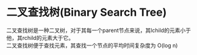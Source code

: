 # 二叉查找树(Binary Search Tree)

二叉查找树是一种二叉树，对于其每一个parent节点来说，其lchild的元素小于他，其rchild的元素大于它。<br>
二叉查找树便于查找元素，其查找一个节点的平均时间复杂度为 O(log n)
